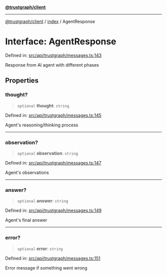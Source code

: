[**@trustgraph/client**](../../README.md)

***

[@trustgraph/client](../../README.md) / [index](../README.md) / AgentResponse

# Interface: AgentResponse

Defined in: [src/api/trustgraph/messages.ts:143](https://github.com/trustgraph-ai/trustgraph-ts-client/blob/4700024d623d01d40c50072d60c021f3b6c60b54/src/api/trustgraph/messages.ts#L143)

Response from AI agent with different phases

## Properties

### thought?

> `optional` **thought**: `string`

Defined in: [src/api/trustgraph/messages.ts:145](https://github.com/trustgraph-ai/trustgraph-ts-client/blob/4700024d623d01d40c50072d60c021f3b6c60b54/src/api/trustgraph/messages.ts#L145)

Agent's reasoning/thinking process

***

### observation?

> `optional` **observation**: `string`

Defined in: [src/api/trustgraph/messages.ts:147](https://github.com/trustgraph-ai/trustgraph-ts-client/blob/4700024d623d01d40c50072d60c021f3b6c60b54/src/api/trustgraph/messages.ts#L147)

Agent's observations

***

### answer?

> `optional` **answer**: `string`

Defined in: [src/api/trustgraph/messages.ts:149](https://github.com/trustgraph-ai/trustgraph-ts-client/blob/4700024d623d01d40c50072d60c021f3b6c60b54/src/api/trustgraph/messages.ts#L149)

Agent's final answer

***

### error?

> `optional` **error**: `string`

Defined in: [src/api/trustgraph/messages.ts:151](https://github.com/trustgraph-ai/trustgraph-ts-client/blob/4700024d623d01d40c50072d60c021f3b6c60b54/src/api/trustgraph/messages.ts#L151)

Error message if something went wrong

